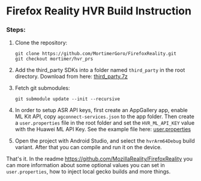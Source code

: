 # Firefox Reality HVR Build Instruction

### Steps:

1. Clone the repository:

	```
	git clone https://github.com/MortimerGoro/FirefoxReality.git
	git checkout mortimer/hvr_prs
	```

2. Add the third_party SDKs into a folder named `third_party` in the root directory. Download from here: [third_party.7z](https://github.com/hms-ecosystem/OpenXR-SDK/blob/main/lib/third_party.7z)

3. Fetch git submodules:

	```
	git submodule update --init --recursive
	```

4. In order to setup ASR API keys, first create an AppGallery app, enable ML Kit API, copy `agconnect-services.json` to the app folder. Then create a `user.properties` file in the root folder and set the `HVR_ML_API_KEY` value with the Huawei ML API Key. See the example file here: [user.properties](https://github.com/hms-ecosystem/OpenXR-SDK/blob/main/lib/user.properties)

5. Open the project with Android Studio, and select the `hvrArm64Debug` build variant. After that you can compile and run it on the device.

That's it. In the readme https://github.com/MozillaReality/FirefoxReality you can more information about some optional values you can set in `user.properties`, how to inject local gecko builds and more things.
